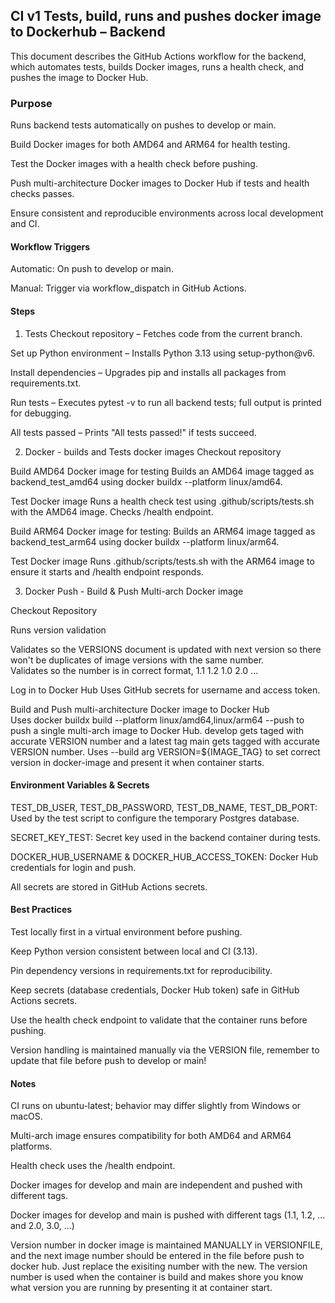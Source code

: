 ## CI v1 Tests, build, runs and pushes docker image to Dockerhub – Backend ##  
This document describes the GitHub Actions workflow for the backend, which automates tests, builds Docker images, runs a health check, and pushes the image to Docker Hub.

### Purpose ### 
Runs backend tests automatically on pushes to develop or main.  

Build Docker images for both AMD64 and ARM64 for health testing.  

Test the Docker images with a health check before pushing.  

Push  multi-architecture Docker images to Docker Hub if tests and health checks passes.  

Ensure consistent and reproducible environments across local development and CI.  

#### Workflow Triggers #### 
Automatic: On push to develop or main.  

Manual: Trigger via workflow_dispatch in GitHub Actions.  

#### Steps ####  
1. Tests
Checkout repository – Fetches code from the current branch.  

Set up Python environment – Installs Python 3.13 using setup-python@v6.  

Install dependencies – Upgrades pip and installs all packages from requirements.txt.  

Run tests – Executes pytest -v to run all backend tests; full output is printed for debugging.  

All tests passed – Prints "All tests passed!" if tests succeed.  

2. Docker - builds and Tests docker images
Checkout repository

Build AMD64 Docker image for testing
Builds an AMD64 image tagged as backend_test_amd64 using docker buildx --platform linux/amd64.

Test Docker image
Runs a health check test using .github/scripts/tests.sh with the AMD64 image. Checks /health endpoint.

Build ARM64 Docker image for testing:
Builds an ARM64 image tagged as backend_test_arm64 using docker buildx --platform linux/arm64.

Test Docker image
Runs .github/scripts/tests.sh with the ARM64 image to ensure it starts and /health endpoint responds.

3. Docker Push - Build & Push Multi-arch Docker image 
   
Checkout Repository

Runs version validation

Validates so the VERSIONS document is updated with next version so there won't be duplicates of image versions with the same number.  
Validates so the number is in correct format, 1.1 1.2 1.0 2.0 ...  

Log in to Docker Hub 
Uses GitHub secrets for username and access token.  

Build and Push multi-architecture Docker image to Docker Hub  
Uses docker buildx build --platform linux/amd64,linux/arm64 --push to push a single multi-arch image to Docker Hub.
develop gets taged with accurate VERSION number and a latest tag
main gets tagged with accurate VERSION number. Uses --build arg VERSION=${IMAGE_TAG} to set correct version in docker-image and present it when container starts.

#### Environment Variables & Secrets ####  
TEST_DB_USER, TEST_DB_PASSWORD, TEST_DB_NAME, TEST_DB_PORT: Used by the test script to configure the temporary Postgres database.

SECRET_KEY_TEST: Secret key used in the backend container during tests.

DOCKER_HUB_USERNAME & DOCKER_HUB_ACCESS_TOKEN: Docker Hub credentials for login and push.

All secrets are stored in GitHub Actions secrets. 

#### Best Practices #### 

Test locally first in a virtual environment before pushing.  

Keep Python version consistent between local and CI (3.13).  

Pin dependency versions in requirements.txt for reproducibility.  

Keep secrets (database credentials, Docker Hub token) safe in GitHub Actions secrets.  

Use the health check endpoint to validate that the container runs before pushing.  

Version handling is maintained manually via the VERSION file, remember to update that file before push to develop or main! 

#### Notes #### 
CI runs on ubuntu-latest; behavior may differ slightly from Windows or macOS.  

Multi-arch image ensures compatibility for both AMD64 and ARM64 platforms.

Health check uses the /health endpoint.  

Docker images for develop and main are independent and pushed with different tags.  

Docker images for develop and main is pushed with different tags (1.1, 1.2, ... and 2.0, 3.0, ...)

Version number in docker image is maintained MANUALLY in VERSIONFILE, and the next image number should be entered in the file before push to docker hub. Just replace the exisiting number with the new. The version number is used when the container is build and makes shore you know what version you are running by presenting it at container start. 